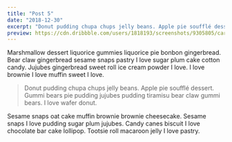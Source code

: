 ```yaml
---
title: "Post 5"
date: "2018-12-30"
excerpt: "Donut pudding chupa chups jelly beans. Apple pie soufflé dessert. Gummi bears pie pudding jujubes pudding tiramisu bear claw gummi bears. I love wafer donut."
preview: https://cdn.dribbble.com/users/1818193/screenshots/9305805/card_ui_2x.jpg
---
```


Marshmallow dessert liquorice gummies liquorice pie bonbon gingerbread. Bear claw gingerbread sesame snaps pastry I love sugar plum cake cotton candy. Jujubes gingerbread sweet roll ice cream powder I love. I love brownie I love muffin sweet I love.

> Donut pudding chupa chups jelly beans. Apple pie soufflé dessert. Gummi bears pie pudding jujubes pudding tiramisu bear claw gummi bears. I love wafer donut.

Sesame snaps oat cake muffin brownie brownie cheesecake. Sesame snaps I love pudding sugar plum jujubes. Candy canes biscuit I love chocolate bar cake lollipop. Tootsie roll macaroon jelly I love pastry.